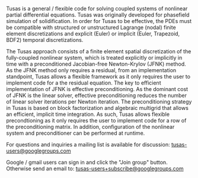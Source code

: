 Tusas is a general / flexible code for solving coupled systems of nonlinear partial differential equations.
Tusas was originally developed for phasefield simulation of solidification.
In order for Tusas to be effective, the PDEs must be compatible with structured or unstructured Lagrange (nodal) finite element discretizations
and explicit (Euler) or implicit (Euler, Trapezoid, BDF2) temporal discretizations.

The Tusas approach consists of a finite element spatial discretization of the fully-coupled nonlinear system, which
is treated explicitly or implicitly in time with a preconditioned Jacobian-free Newton-Krylov (JFNK) method.
As the JFNK method only requires a residual, from an implementation standpoint, Tusas allows a flexible framework as it only requires the user to implement code for a the residual equation.
The key to efficient implementation of JFNK is effective preconditioning.
As the dominant cost of JFNK is the linear solver, effective preconditioning 
reduces the number of linear solver iterations per Newton iteration.
The preconditioning strategy in Tusas is based on block factorization and algebraic multigrid
that allows an efficient, implicit time integration. 
As such, Tusas allows flexible precondtioning as it only requires the user to implement code for a row of the preconditioning matrix.
In addition, configuration of the nonlinear system and preconditioner can be performed at runtime.

For questions and inquiries a mailing list is available for discussion: tusas-users@googlegroups.com

Google / gmail users can sign in and click the "Join group" button. Otherwise send an email to: tusas-users+subscribe@googlegroups.com
